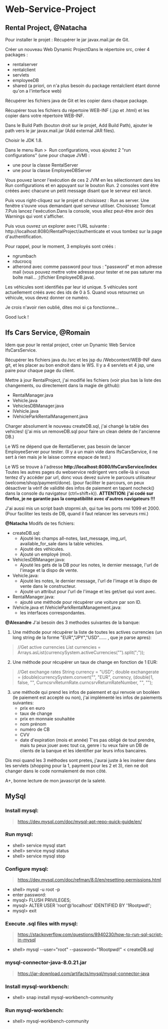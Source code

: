 # Web-Service-Project

## Rental Project, @Natacha

Pour installer le projet :
Récupérer le jar javax.mail.jar de Git.

Créer un nouveau Web Dynamic ProjectDans le répertoire src, créer 4 packages :
- rentalserver
- rentalclient
- servlets
- employeeDB
- shared
(a priori, on n'a plus besoin du package rentalclient étant donné qu'on a l'interface web)

Récupérer les fichiers java de Git et les copier dans chaque package.

Récupérer tous les fichiers du répertoire WEB-INF (.jsp et .html) et les copier dans votre répertoire WEB-INF.

Dans le Build Path (bouton droit sur le projet, Add Build Path), ajouter le path vers le jar javax.mail.jar (Add external JAR files).

Choisir le JDK 1.8.

Dans le menu Run >  Run configurations, vous ajoutez 2 "run configurations" (une pour chaque JVM) :
- une pour la classe RentalServer
- une pour la classe EmployeeDBServer

Vous pouvez lancer l'exécution de ces 2 JVM en les sélectionnant dans les Run configurations et en appuyant sur le bouton Run.
2 consoles vont être créées avec chacune un petit message disant que le serveur est lancé.

Puis vous right-cliquez sur le projet et choisissez : Run as server.
Une fenêtre s'ouvre vous demandant quel serveur utiliser. 
Choisissez Tomcat 7.Puis lancez l'exécution.Dans la console, vous allez peut-être avoir des Warnings qui vont s'afficher.

Puis vous ouvrez un explorer avec l'URL suivante : http://localhost:8080/RentalProject/authenticate
et vous tombez sur la page d'authentification.

Pour rappel, pour le moment, 3 employés sont créés :
- ngrumbach
- rducrocq
- atherond
avec comme password pour tous : "password" et mon adresse mail (vous pouvez mettre votre adresse pour tester et ne pas saturer ma boîte mail... ;)(fichier EmployeeDB.java).

Les véhicules sont identifiés par leur id unique. 5 véhicules sont actuellement créés avec des ids de 0 à 5. Quand vous retournez un véhicule, vous devez donner ce numéro.

Je crois n'avoir rien oublié, dites moi si ça fonctionne...

Good luck !

## Ifs Cars Service, @Romain

Idem que pour le rental project, créer un Dynamic Web Service IfsCarsService.

Récupérer les fichiers java du /src et les jsp du /Webcontent/WEB-INF dans git, et les placer au bon endroit dans le WS.
Il y a 4 servlets et 4 jsp, une paire pour chaque page du client.

Mettre à jour RentalProject, j'ai modifié les fichiers (voir plus bas la liste des changements, ou directement dans la magie de github):
- RentalManager.java
- Vehicle.java
- VehiclesDBManager.java
- IVehicle.java
- IVehicleParkRentalManagement.java

Charger absolument le nouveau createDB.sql, j'ai changé la table des vehicles!
(j'ai mis un removeDB.sql pour faire un clean delete de l'ancienne DB.)

Le WS ne dépend que de RentalServer, pas besoin de lancer EmployeeServer pour tester.
(Il y a un main vide dans IfsCarsService, il ne sert à rien mais je le laisse comme espace de test.)

Le WS se trouve à l'adresse **http://localhost:8080/IfsCarsService/index**
Toutes les autres pages du webservice redirigent vers celle-là si vous tentez d'y accéder par url, donc vous devez suivre le parcours utilisateur (welcome/shop/payment/done).
(pour faciliter le parcours, on peux désactiver la vérif de validité des infos de paiement en tapant nocheck() dans la console du navigateur (ctrl+shift+k)).
**ATTENTION: j'ai codé sur firefox, je ne garantie pas la compatibilité avec d'autres navigateurs !!!**

J'ai aussi mis un script bash stoprmi.sh, qui tue les ports rmi 1099 et 2000. 
(Pour faciliter les tests de DB, quand il faut relancer les serveurs rmi.)

**@Natacha**
Modifs de tes fichiers: 
- createDB.sql:
	- Ajouté les champs all-notes, last_message, img_url, available_for_sale dans la table vehicles.
	- Ajouté des véhicules.
	- Ajouté un employé (moi).
- VehiclesDBManager.java:
	- Ajouté les gets de la DB pour les notes, le dernier message, l'url de l'image et la dispo de vente.
- Vehicle.java:
	- Ajouté les notes, le dernier message, l'url de l'image et la dispo de vente dans le constructeur.
	- Ajouté un attribut pour l'url de l'image et les get/set qui vont avec.
- RentalManager.java:
	- ajouté une méthode pour récupérer une voiture par son ID.
- IVehicle.java et IVehicleParkRentalManagement.java:
	- les interfaces correspondantes.

**@Alexandre**
J'ai besoin des 3 methodes suivantes de la banque:
1. Une méthode pour récupérer la liste de toutes les actives currencies (un long string de la forme "EUR","JPY","USD"...... , que je parse apres):
> //Get active currencies
> List<String> currencies = Arrays.asList(currencySystem.activeCurrencies("").split(";"));
2. Une méthode pour récupérer un taux de change en fonction de 1 EUR:
> //Get exchange rates
> String currency = "USD";
> double exchangerate = (double)currencySystem.convert("", "EUR", currency, (double)1, false, "", CurncsrvReturnRate.curncsrvReturnRateNumber, "", "");
3. une méthode qui prend les infos de paiement et qui renvoie un booléen (le paiement est accepté ou non), j'ai implémenté les infos de paiements suivantes:
	- prix en euro
	- taux de change
	- prix en monnaie souhaitée
	- nom prénom
	- numéro de CB
	- CVV
	- date d'expiration (mois et année)
	T'es pas obligé de tout prendre, mais tu peux jouer avec tout ca, genre i tu veux faire un DB de clients de la banque et les identifier par leurs infos bancaires.

Dis moi quand les 3 méthodes sont pretes, j'aurai juste à les insérer dans les servlets (shopping pour la 1, payment pour les 2 et 3), rien ne doit changer dans le code normalement de mon côté.

A+, bonne lecture de mon javascript de la saleté.

## MySql

### Install mysql:
> https://dev.mysql.com/doc/mysql-apt-repo-quick-guide/en/

### Run mysql:
- shell> service mysql start
- shell> service mysql status
- shell> service mysql stop

### Configure mysql:
> https://dev.mysql.com/doc/refman/8.0/en/resetting-permissions.html

- shell> mysql -u root -p
- enter password:
- mysql> FLUSH PRIVILEGES;
- mysql> ALTER USER 'root'@'localhost' IDENTIFIED BY '1Rootpwd!';
- mysql> exit

### Execute .sql files with mysql:
> https://stackoverflow.com/questions/8940230/how-to-run-sql-script-in-mysql

- shell> mysql --user="root" --password="1Rootpwd!" < createDB.sql

### mysql-connector-java-8.0.21.jar
> https://jar-download.com/artifacts/mysql/mysql-connector-java

### Install mysql-workbench:
- shell> snap install mysql-workbench-community

### Run mysql-workbench:
- shell> mysql-workbench-community
